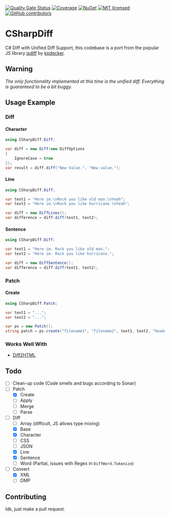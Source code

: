 [![Quality Gate Status](https://sonarcloud.io/api/project_badges/measure?project=ThomasHambach_csharpdiff&metric=alert_status)](https://sonarcloud.io/summary/new_code?id=ThomasHambach_csharpdiff) [![Coverage](https://sonarcloud.io/api/project_badges/measure?project=ThomasHambach_csharpdiff&metric=coverage)](https://sonarcloud.io/summary/new_code?id=ThomasHambach_csharpdiff) [![NuGet](https://img.shields.io/nuget/v/CSharpDiff.svg)](https://www.nuget.org/packages/CSharpDiff) [![MIT licensed](https://img.shields.io/badge/license-MIT-blue.svg)](LICENSE) [![GitHub contributors](https://img.shields.io/github/contributors/thomashambach/csharpdiff.svg)](https://github.com/thomashambach/csharpdiff/graphs/contributors) 

# CSharpDiff

C# Diff with Unified Diff Support, this codebase is a port from the popular JS library [jsdiff](https://github.com/kpdecker/jsdiff) by [kpdecker](https://github.com/kpdecker).

## Warning

*The only functionality implemented at this time is the unified diff. Everything is guaranteed to be a bit buggy.*

## Usage Example

### Diff

#### Character

```c#
using CSharpDiff.Diff;

var diff = new Diff(new DiffOptions
{
    IgnoreCase = true
});
var result = diff.diff("New Value.", "New value.");
```

#### Line

```c#
using CSharpDiff.Diff;

var text1 = "Here im.\nRock you like old man.\nYeah";
var text2 = "Here im.\nRock you like hurricane.\nYeah";

var diff = new DiffLines();
var difference = diff.diff(text1, text2);
```

#### Sentence

```c#
using CSharpDiff.Diff;

var text1 = "Here im. Rock you like old man.";
var text2 = "Here im. Rock you like hurricane.";

var diff = new DiffSentence();
var difference = diff.diff(text1, text2);
```

### Patch

#### Create

```c#
using CSharpDiff.Patch;

var text1 = "...";
var text2 = "...";

var ps = new Patch();
string patch = ps.create("filename1", "filename2", text1, text2, "header1", "header2", new PatchOptions());
```

### Works Well With

* [Diff2HTML](https://diff2html.xyz/)

## Todo

- [ ] Clean-up code (Code smells and bugs according to Sonar)
- [ ] Patch
  - [x] Create
  - [ ] Apply
  - [ ] Merge
  - [ ] Parse
- [ ] Diff
  - [ ] Array (difficult, JS allows type mixing)
  - [x] Base
  - [x] Character
  - [ ] CSS
  - [ ] JSON
  - [x] Line
  - [x] Sentence
  - [ ] Word (Partial, issues with Regex in `DiffWord.Tokenize`)
- [ ] Convert
  - [x] XML
  - [ ] DMP

## Contributing

Idk, just make a pull request.
